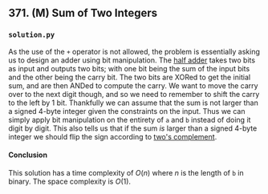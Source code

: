 ## 371. (M) Sum of Two Integers

### `solution.py`
As the use of the `+` operator is not allowed, the problem is essentially asking us to design an adder using bit manipulation. The [half adder](https://en.wikipedia.org/wiki/Adder_(electronics)#Half_adder) takes two bits as input and outputs two bits; with one bit being the sum of the input bits and the other being the carry bit. The two bits are XORed to get the initial sum, and are then ANDed to compute the carry. We want to move the carry over to the next digit though, and so we need to remember to shift the carry to the left by 1 bit. Thankfully we can assume that the sum is not larger than a signed 4-byte integer given the constraints on the input. Thus we can simply apply bit manipulation on the entirety of `a` and `b` instead of doing it digit by digit. This also tells us that if the sum *is* larger than a signed 4-byte integer we should flip the sign according to [two's complement](https://en.wikipedia.org/wiki/Two%27s_complement#Procedure). 
   
#### Conclusion
This solution has a time complexity of $O(n)$ where $n$ is the length of `b` in binary. The space complexity is $O(1)$.  
  

